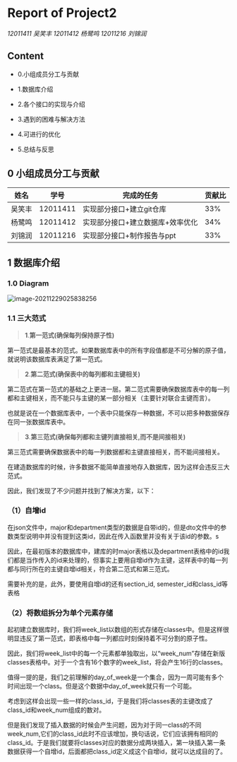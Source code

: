 # Report of Project2

*12011411 吴笑丰	12011412 杨鹭鸣	12011216 刘锦润*



## **Content**

- 0.小组成员分工与贡献
- 1.数据库介绍

- 2.各个接口的实现与介绍

- 3.遇到的困难与解决方法

- 4.可进行的优化

- 5.总结与反思



## 0 小组成员分工与贡献

| 姓名   | 学号     | 完成的任务                       | 贡献比 |
| ------ | -------- | -------------------------------- | ------ |
| 吴笑丰 | 12011411 | 实现部分接口+建立git仓库         | 33%    |
| 杨鹭鸣 | 12011412 | 实现部分接口+建立数据库+效率优化 | 34%    |
| 刘锦润 | 12011216 | 实现部分接口+制作报告与ppt       | 33%    |



## 1 数据库介绍

### 1.0 Diagram

![image-20211229025838256](C:\Users\JR\AppData\Roaming\Typora\typora-user-images\image-20211229025838256.png)

### 1.1 三大范式

>**1**.**第一范式(确保每列保持原子性)**

第一范式是最基本的范式。如果数据库表中的所有字段值都是不可分解的原子值，就说明该数据库表满足了第一范式。

>**2**.**第二范式(确保表中的每列都和主键相关)**

第二范式在第一范式的基础之上更进一层。第二范式需要确保数据库表中的每一列都和主键相关，而不能只与主键的某一部分相关（主要针对联合主键而言）。

也就是说在一个数据库表中，一个表中只能保存一种数据，不可以把多种数据保存在同一张数据库表中。

>**3**.**第三范式(确保每列都和主键列直接相关,而不是间接相关)**

第三范式需要确保数据表中的每一列数据都和主键直接相关，而不能间接相关。



在建造数据库的时候，许多数据不能简单直接地存入数据库，因为这样会违反三大范式。

因此，我们发现了不少问题并找到了解决方案，以下：

### （1）自增id

在json文件中，major和department类型的数据是自带id的，但是dto文件中的参数类型说明中并没有提到这类id，因此在传入函数里并没有关于该id的参数。s

因此，在最初版本的数据库中，建库的时major表格以及department表格中的id我们都是当作传入的id来处理的，但事实上要用自增id作为主键，这样表中的每一列都与同行所在的主键自增id相关，符合第二范式和第三范式。

需要补充的是，此外，要使用自增id的还有section_id, semester_id和class_id等表格

### （2）将数组拆分为单个元素存储

起初建立数据库时，我们将week_list以数组的形式存储在classes中。但是这样很明显违反了第一范式，即表格中每一列都应时刻保持着不可分割的原子性。

因此，我们将week_list中的每一个元素都单独取出，以“week_num”存储在新版classes表格中。对于一个含有16个数字的week_list，将会产生16行的classes。

值得一提的是，我们之前理解的day_of_week是一个集合，因为一周可能有多个时间出现一个class。但是这个数据中day_of_week就只有一个可能。

考虑到这样会出现一些一样的class_id，于是我们将classes表的主键改成了class_id和week_num组成的数对。

但是我们发现了插入数据的时候会产生问题，因为对于同一class的不同week_num,它们的class_id此时不应该增加，换句话说，它们应该拥有相同的class_id。于是我们就要将classes对应的数据分成两块插入，第一块插入第一条数据获得一个自增id，后面都把class_id定义成这个自增id，就可以达成目的了。
